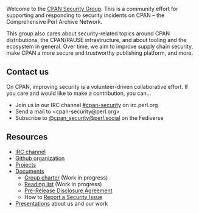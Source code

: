 Welcome to the [CPAN Security Group](https://security.metacpan.org/).
This is a community effort for supporting and responding to security incidents on CPAN – the Comprehensive Perl Archive Network.

This group also cares about security-related topics around CPAN distributions, the CPAN/PAUSE infrastructure, and about tooling and the ecosystem in general. Over time, we aim to improve supply chain security, make CPAN a more secure and trustworthy publishing platform, and more.


## Contact us

On CPAN, improving security is a volunteer-driven collaborative effort. If you care and would like to make a contribution, you can…

* Join us in our IRC channel [#cpan-security](ircs://irc.perl.org/#cpan-security) on irc.perl.org
* Send a mail to &lt;cpan-security&#64;perl.org&gt;
* Subscribe to [@cpan_security@perl.social](https://perl.social/profile/cpan_security) on the Fediverse


## Resources

* [IRC channel](ircs://ssl.irc.perl.org:7062/#cpan-security)
* [Github organization](https://github.com/orgs/CPAN-Security)
* [Projects](https://github.com/orgs/CPAN-Security/projects)
* [Documents](docs/)
    * [Group charter](docs/charter.md) (Work in progress)
    * [Reading list](docs/readinglist.md) (Work in progress)
    * [Pre-Release Disclosure Agreement](docs/pre-release-disclosure.md)
    * How to [Report a Security Issue](docs/report.md)
* [Presentations](presentations/) about us and our work
